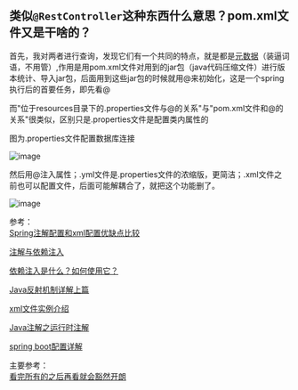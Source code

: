 ## 类似`@RestController`这种东西什么意思？pom.xml文件又是干啥的？  

  首先，我对两者进行查询，发现它们有一个共同的特点，就是都是[元数据](https://www.zhihu.com/question/20679872)（装逼词语，不用管）,作用是用pom.xml文件对用到的jar包（java代码压缩文件）进行版本统计、导入jar包，后面用到这些jar包的时候就用@来初始化，这是一个spring执行后的首要任务，即先看@    

  而"位于resources目录下的.properties文件与@的关系"与"pom.xml文件和@的关系"很类似，区别只是.properties文件是配置类内属性的  

  图为.properties文件配置数据库连接

![image](https://user-images.githubusercontent.com/74129445/143769207-ea19a169-88cd-4082-98ea-59c82de57a66.png)  

  然后用@注入属性；.yml文件是.properties文件的浓缩版，更简洁；.xml文件之前也可以配置文件，后面可能解耦合了，就把这个功能删了。  




![image](https://user-images.githubusercontent.com/74129445/143768012-6d7d7d58-8899-48df-a8e7-b53c06827c04.png)  


参考：  
[Spring注解配置和xml配置优缺点比较](https://cloud.tencent.com/developer/article/1592029)  

[注解与依赖注入](https://blog.csdn.net/u012070360/article/details/76358512)  

[依赖注入是什么？如何使用它？](https://chinese.freecodecamp.org/news/a-quick-intro-to-dependency-injection-what-it-is-and-when-to-use-it/)  

[Java反射机制详解上篇](https://developer.aliyun.com/article/556706)  

[xml文件实例介绍](https://www.liaoxuefeng.com/wiki/1252599548343744/1309301243117601#0)  

[Java注解之运行时注解](https://juejin.cn/post/6844903879524483085)  

[spring boot配置详解](https://blog.csdn.net/achenyuan/article/details/79912744)  

主要参考：  
[看完所有的之后再看就会豁然开朗](https://juejin.cn/post/6844903841972879373)
